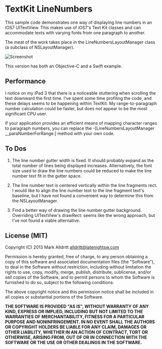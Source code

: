 # TextKit LineNumbers

This sample code demonstrates one way of displaying line numbers in an iOS7 UITextView.  This makes use of iOS7's Text Kit classes and can accommodate texts with varying fonts from one paragraph to another.

The meat of the work takes place in the LineNumbersLayoutManager class (a subclass of NSLayoutManager).

![Screenshot](https://github.com/alldritt/TextKit_LineNumbers/blob/master/Screenshot.png?raw=true)

This version has both an Objective-C and a Swift example.

## Performance

I notice on my iPad 3 that there is a noticeable stuttering when scrolling the text downward the first time.  I've spent some time profiling the code, and these delays seems to be happening within TextKit.  My range-to-paragraph number calculation could be faster, but does not appear to be the most significant CPU user.

If your application provides an efficient means of mapping character ranges to paragraph numbers, you can replace the -[LineNumbersLayoutManager __paraNumberForRange:] method with your own code.

## To Dos

1. The line number gutter width is fixed.  It should probably expand as the total number of lines being displayed increases.  Alternatively, the font size used to draw the line numbers could be reduced to make the line number text fit in the gutter space.

2. The line number text is centered vertically within the line fragments rect.  I would like to align the line number text to the line fragment text's baseline, but I have not found a convenient way to determine this from the NSLayoutManager.

3. Find a better way of drawing the line number gutter background.  Overriding UITextView's drawRect: seems like the wrong approach, but I've not found a viable alternative.

## License (MIT)

Copyright (C) 2013 Mark Alldritt alldritt@latenightsw.com

Permission is hereby granted, free of charge, to any person obtaining a copy of this software and associated documentation files (the "Software"), to deal in the Software without restriction, including without limitation the rights to use, copy, modify, merge, publish, distribute, sublicense, and/or sell copies of the Software, and to permit persons to whom the Software is furnished to do so, subject to the following conditions:

The above copyright notice and this permission notice shall be included in all copies or substantial portions of the Software.

**THE SOFTWARE IS PROVIDED "AS IS", WITHOUT WARRANTY OF ANY KIND, EXPRESS OR IMPLIED, INCLUDING BUT NOT LIMITED TO THE WARRANTIES OF MERCHANTABILITY, FITNESS FOR A PARTICULAR PURPOSE AND NONINFRINGEMENT. IN NO EVENT SHALL THE AUTHORS OR COPYRIGHT HOLDERS BE LIABLE FOR ANY CLAIM, DAMAGES OR OTHER LIABILITY, WHETHER IN AN ACTION OF CONTRACT, TORT OR OTHERWISE, ARISING FROM, OUT OF OR IN CONNECTION WITH THE SOFTWARE OR THE USE OR OTHER DEALINGS IN THE SOFTWARE.**
